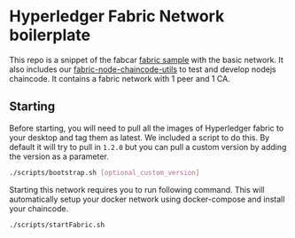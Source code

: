 # Hyperledger Fabric Network boilerplate

This repo is a snippet of the fabcar [fabric sample](https://github.com/hyperledger/fabric-samples) with the basic network. It also includes our [fabric-node-chaincode-utils](https://github.com/wearetheledger/fabric-node-chaincode-utils) to test and develop nodejs chaincode. It contains a fabric network with 1 peer and 1 CA.

## Starting

Before starting, you will need to pull all the images of Hyperledger fabric to your desktop and tag them as latest. We included a script to do this. By default it will try to pull in `1.2.0` but you can pull a custom version by adding the version as a parameter.

```bash
./scripts/bootstrap.sh [optional_custom_version]
```

Starting this network requires you to run following command. This will automatically setup your docker network using docker-compose and install your chaincode.

```bash
./scripts/startFabric.sh
```